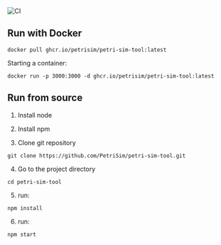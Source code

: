 ![CI](https://github.com/PetriSim/petri-sim-tool/actions/workflows/CI.yml/badge.svg)


## Run with Docker

```console
docker pull ghcr.io/petrisim/petri-sim-tool:latest
```

Starting a container:

```console
docker run -p 3000:3000 -d ghcr.io/petrisim/petri-sim-tool:latest
```

## Run from source

1. Install node

2. Install npm 

3. Clone git repository

```console
git clone https://github.com/PetriSim/petri-sim-tool.git
```

4. Go to the project directory

```console
cd petri-sim-tool 
```

5. run: 

```console
npm install
```

6. run:
```console
npm start
```
